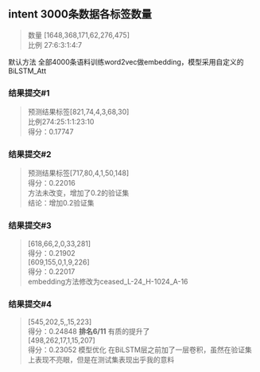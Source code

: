 ## intent 3000条数据各标签数量
> 数量 [1648,368,171,62,276,475]  
> 比例 27:6:3:1:4:7

默认方法 全部4000条语料训练word2vec做embedding，模型采用自定义的BiLSTM_Att
### 结果提交#1
> 预测结果标签[821,74,4,3,68,30]  
> 比例274:25:1:1:23:10  
> 得分：0.17747
 
### 结果提交#2
> 预测结果标签[717,80,4,1,50,148]  
> 得分：0.22016  
> 方法未改变，增加了0.2的验证集  
> 结论：增加0.2验证集
> 
### 结果提交#3
> [618,66,2,0,33,281]  
> 得分：0.21902  
>  [609,155,0,1,9,226]   
> 得分：0.22017  
> embedding方法修改为ceased_L-24_H-1024_A-16
 
### 结果提交#4  
>  [545,202,5,,15,223]  
> 得分：0.24848 <b>排名6/11</b> 有质的提升了  
> [498,262,17,1,15,207]  
> 得分：0.23052
> 模型优化 在BiLSTM层之前加了一层卷积，虽然在验证集上表现不亮眼，但是在测试集表现出乎我的意料
